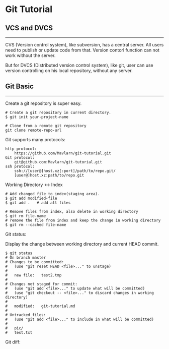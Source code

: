 # Git Tutorial

## VCS and DVCS
----
CVS (Version control system), like subversion, has a central server. All users need to publish or update code from that. Version contorl function can not work without the server.

But for DVCS (Distributed version control system), like git, user can use version controlling on his local repository, without any server.

## Git Basic
----
Create a git repository is super easy.

```
# Create a git repository in current directory.
$ git init your-project-name

# Clone from a remote git repository
git clone remote-repo-url
```

Git supports many protocols:

```
http protocol:
	https://github.com/Mavlarn/git-tutorial.git
Git protocol:
	git@github.com:Mavlarn/git-tutorial.git
ssh protocol:
	ssh://[user@]host.xz[:port]/path/to/repo.git/
	[user@]host.xz:path/to/repo.git
```

Working Directory <-> Index

```
# Add changed file to index(staging area).
$ git add modified-file
$ git add .   # add all files

# Remove files from index, also delete in working directory
$ git rm file-name
# remove the file from index and keep the change in working directory
$ git rm --cached file-name
```


Git status:

Display the change between working directory and current HEAD commit.

```
$ git status
# On branch master
# Changes to be committed:
#   (use "git reset HEAD <file>..." to unstage)
#
#   new file:   test2.tmp
#
# Changes not staged for commit:
#   (use "git add <file>..." to update what will be committed)
#   (use "git checkout -- <file>..." to discard changes in working directory)
#
#   modified:   git-tutorial.md
#
# Untracked files:
#   (use "git add <file>..." to include in what will be committed)
#
#   pic/
#   test.txt
```

Git diff:




